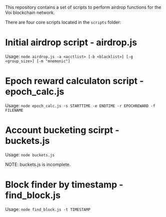 This repository contains a set of scripts to perform airdrop functions for the Voi blockchain network.

There are four core scripts located in the `scripts` folder:
# Initial airdrop script - airdrop.js

Usage: `node airdrop.js -a <acctlist> [-b <blacklist>] [-g <group_size>] [-m "mnemonic"]`

# Epoch reward calculaton script - epoch_calc.js

Usage: `node epoch_calc.js -s STARTTIME -e ENDTIME -r EPOCHREWARD -f FILENAME`

# Account bucketing scirpt - buckets.js

Usage: `node buckets.js`

NOTE: buckets.js is incomplete. 

# Block finder by timestamp - find_block.js

Usage: `node find_block.js -t TIMESTAMP`
